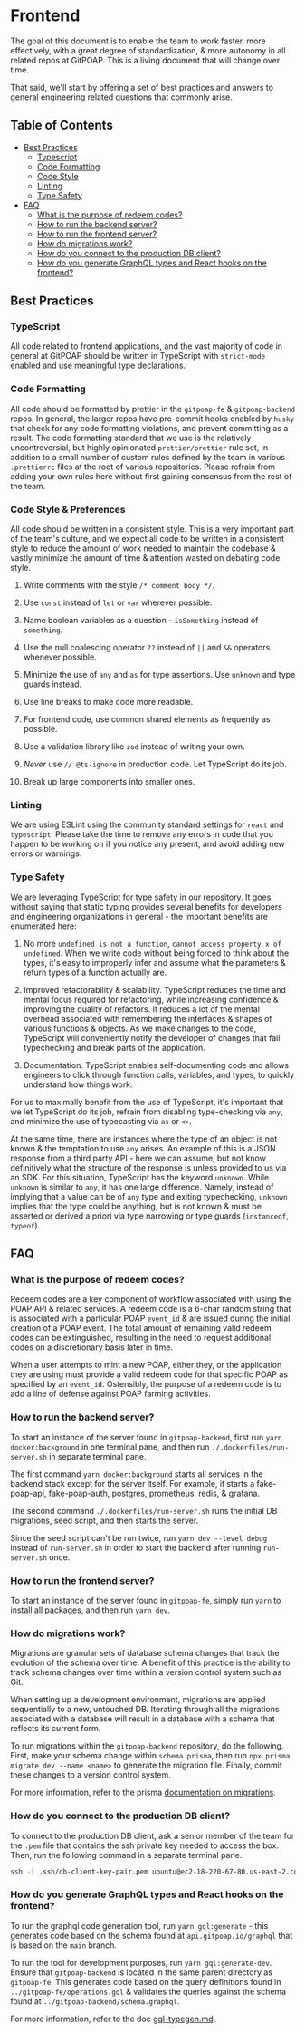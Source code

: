 # Frontend

The goal of this document is to enable the team to work faster, more effectively, with a great degree of standardization, & more autonomy in all related repos at GitPOAP. This is a living document that will change over time.

That said, we'll start by offering a set of best practices and answers to general engineering related questions that commonly arise.


## Table of Contents
- [Best Practices](#best-practices)
  - [Typescript](#typescript)
  - [Code Formatting](#code-formatting)
  - [Code Style](#code-style)
  - [Linting](#linting)
  - [Type Safety](#type-safety)
- [FAQ](#faq)
  - [What is the purpose of redeem codes?](#what-is-the-purpose-of-redeem-codes)
  - [How to run the backend server?](#how-to-run-the-backend-server)
  - [How to run the frontend server?](#how-to-run-the-frontend-server)
  - [How do migrations work?](#how-do-migrations-work)
  - [How do you connect to the production DB client?](#how-do-you-connect-to-the-production-db-client)
  - [How do you generate GraphQL types and React hooks on the frontend?](#how-do-you-generate-graphql-types-and-react-hooks-on-the-frontend)


## Best Practices


### TypeScript
All code related to frontend applications, and the vast majority of code in general at GitPOAP should be written in TypeScript with `strict-mode` enabled and use meaningful type declarations.


### Code Formatting
All code should be formatted by prettier in the `gitpoap-fe` & `gitpoap-backend` repos. In general, the larger repos have pre-commit hooks enabled by `husky` that check for any code formatting violations, and prevent committing as a result. The code formatting standard that we use is the relatively uncontroversial, but highly opinionated `prettier/prettier` rule set, in addition to a small number of custom rules defined by the team in various `.prettierrc` files at the root of various repositories. Please refrain from adding your own rules here without first gaining consensus from the rest of the team.


### Code Style & Preferences
All code should be written in a consistent style. This is a very important part of the team's culture, and we expect all code to be written in a consistent style to reduce the amount of work needed to maintain the codebase & vastly minimize the amount of time & attention wasted on debating code style.

1. Write comments with the style `/* comment body */`.

2. Use `const` instead of `let` or `var` wherever possible.

3. Name boolean variables as a question - `isSomething` instead of `something`.

4. Use the null coalescing operator `??` instead of `||` and `&&` operators whenever possible.

5. Minimize the use of `any` and `as` for type assertions. Use `unknown` and type guards instead.

6. Use line breaks to make code more readable.

7. For frontend code, use common shared elements as frequently as possible.

8. Use a validation library like `zod` instead of writing your own.

9. *Never* use `// @ts-ignore` in production code. Let TypeScript do its job.

10. Break up large components into smaller ones.


### Linting

We are using ESLint using the community standard settings for `react` and `typescript`. Please take the time to remove any errors in code that you happen to be working on if you notice any present, and avoid adding new errors or warnings.

### Type Safety
We are leveraging TypeScript for type safety in our repository. It goes without saying that static typing provides several benefits for developers and engineering organizations in general - the important benefits are enumerated here:

1. No more `undefined is not a function`, `cannot access property x of undefined`. When we write code without being forced to think about the types, it's easy to improperly infer and assume what the parameters & return types of a function actually are.

2. Improved refactorability & scalability. TypeScript reduces the time and mental focus required for refactoring, while increasing confidence & improving the quality of refactors. It reduces a lot of the mental overhead associated with remembering the interfaces & shapes of various functions & objects. As we make changes to the code, TypeScript will conveniently notify the developer of changes that fail typechecking and break parts of the application.

3. Documentation. TypeScript enables self-documenting code and allows engineers to click through function calls, variables, and types, to quickly understand how things work.

For us to maximally benefit from the use of TypeScript, it's important that we let TypeScript do its job, refrain from disabling type-checking via `any`, and minimize the use of typecasting via `as` or `<>`.

At the same time, there are instances where the type of an object is not known & the temptation to use `any` arises. An example of this is a JSON response from a third party API - here we can assume, but not know definitively what the structure of the response is unless provided to us via an SDK. For this situation, TypeScript has the keyword `unknown`. While `unknown` is similar to `any`, it has one large difference. Namely, instead of implying that a value can be of `any` type and exiting typechecking, `unknown` implies that the type could be anything, but is not known & must be asserted or derived a priori via type narrowing or type guards (`instanceof`, `typeof`).


## FAQ

### What is the purpose of redeem codes?
Redeem codes are a key component of workflow associated with using the POAP API & related services. A redeem code is a 6-char random string that is associated with a particular POAP `event_id` & are issued during the initial creation of a POAP event. The total amount of remaining valid redeem codes can be extinguished, resulting in the need to request additional codes on a discretionary basis later in time.

When a user attempts to mint a new POAP, either they, or the application they are using must provide a valid redeem code for that specific POAP as specified by an `event_id`. Ostensibly, the purpose of a redeem code is to add a line of defense against POAP farming activities.

### How to run the backend server?
To start an instance of the server found in `gitpoap-backend`, first run `yarn docker:background` in one terminal pane, and then run `./.dockerfiles/run-server.sh` in separate terminal pane.

The first command `yarn docker:background` starts all services in the backend stack except for the server itself. For example, it starts a fake-poap-api, fake-poap-auth, postgres, prometheus, redis, & grafana.

The second command `./.dockerfiles/run-server.sh` runs the initial DB migrations, seed script, and then starts the server.

Since the seed script can't be run twice, run `yarn dev --level debug` instead of `run-server.sh` in order to start the backend after running `run-server.sh` once.

### How to run the frontend server?
To start an instance of the server found in `gitpoap-fe`, simply run `yarn` to install all packages, and then run `yarn dev`.

### How do migrations work?
Migrations are granular sets of database schema changes that track the evolution of the schema over time. A benefit of this practice is the ability to track schema changes over time within a version control system such as Git.

When setting up a development environment, migrations are applied sequentially to a new, untouched DB. Iterating through all the migrations associated with a database will result in a database with a schema that reflects its current form.

To run migrations within the `gitpoap-backend` repository, do the following. First, make your schema change within `schema.prisma`, then run `npx prisma migrate dev --name <name>` to generate the migration file. Finally, commit these changes to a version control system.

For more information, refer to the prisma [documentation on migrations](https://www.prisma.io/docs/concepts/components/prisma-migrate).


### How do you connect to the production DB client?
To connect to the production DB client, ask a senior member of the team for the `.pem` file that contains the ssh private key needed to access the box. Then, run the following command in a separate terminal pane.

```bash
ssh -i .ssh/db-client-key-pair.pem ubuntu@ec2-18-220-67-80.us-east-2.compute.amazonaws.com
```

### How do you generate GraphQL types and React hooks on the frontend?
To run the graphql code generation tool, run `yarn gql:generate` - this generates code based on the schema found at `api.gitpoap.io/graphql` that is based on the `main` branch.

To run the tool for development purposes, run `yarn gql:generate-dev`. Ensure that `gitpoap-backend` is located in the same parent directory as `gitpoap-fe`. This generates code based on the query definitions found in `../gitpoap-fe/operations.gql` & validates the queries against the schema found at `../gitpoap-backend/schema.graphql`.

For more information, refer to the doc [gql-typegen.md](gql-typegen.md).


